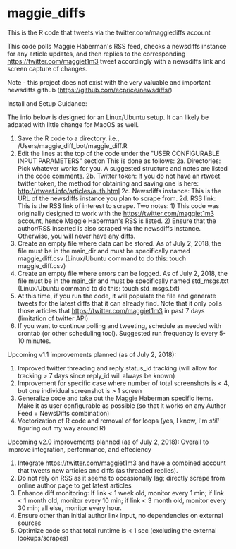 # maggie_diffs
This is the R code that tweets via the twitter.com/maggiediffs account

This code polls Maggie Haberman's RSS feed, checks a newsdiffs instance for any article updates, and then replies to the corresponding 
https://twitter.com/maggiet1m3 tweet accordingly with a newsdiffs link and screen capture of changes.

Note - this project does not exist with the very valuable and important newsdiffs github (https://github.com/ecprice/newsdiffs/)

Install and Setup Guidance:

The info below is designed for an Linux/Ubuntu setup. It can likely be adpated with little change for MacOS as well.

1. Save the R code to a directory. i.e., /Users/maggie_diff_bot/maggie_diff.R
2. Edit the lines at the top of the code under the "USER CONFIGURABLE INPUT PARAMETERS" section This is done as follows:
2a. Directories: Pick whatever works for you. A suggested structure and notes are listed in the code comments.
2b. Twitter token: If you do not have an rtweet twitter token, the method for obtaining and saving one is here: http://rtweet.info/articles/auth.html
2c. Newsdiffs instance: This is the URL of the newsdiffs instance you plan to scrape from.
2d. RSS link: This is the RSS link of interest to scrape. Two notes: 1) This code was originally designed to work with the https://twitter.com/maggiet1m3 account, hence Maggie Haberman's RSS is listed. 2) Ensure that the author/RSS inserted is also scraped via the newsdiffs instance. Otherwise, you will never have any diffs.
3. Create an empty file where data can be stored. As of July 2, 2018, the file must be in the main_dir and must be specifically named maggie_diff.csv (Linux/Ubuntu command to do this: touch maggie_diff.csv)
4. Create an empty file where errors can be logged. As of July 2, 2018, the file must be in the main_dir and must be specifically named std_msgs.txt (Linux/Ubuntu command to do this: touch std_msgs.txt)
5. At this time, if you run the code, it will populate the file and generate tweets for the latest diffs that it can already find. Note that it only polls those articles that https://twitter.com/maggiet1m3 in past 7 days (limitation of twitter API)
6. If you want to continue polling and tweeting, schedule as needed with crontab (or other scheduling tool). Suggested run frequency is every 5-10 minutes.

Upcoming v1.1 improvements planned (as of July 2, 2018):
1. Improved twitter threading and reply status_id tracking (will allow for tracking > 7 days since reply_id will always be known)
2. Improvement for specific case where number of total screenshots is < 4, but one individual screenshot is > 1 screen
3. Generalize code and take out the Maggie Haberman specific items. Make it as user configurable as possible (so that it works on any Author Feed + NewsDiffs combination)
4. Vectorization of R code and removal of for loops (yes, I know, I'm *still* figuring out my way around R)

Upcoming v2.0 improvements planned (as of July 2, 2018):
Overall to improve integration, performance, and effeciency
1. Integrate https://twitter.com/maggiet1m3 and have a combined account that tweets new articles and diffs (as threaded replies).
2. Do not rely on RSS as it seems to occasionally lag; directly scrape from online author page to get latest articles
3. Enhance diff monitoring: If link < 1 week old, monitor every 1 min; if link < 1 month old, monitor every 10 min; if link < 3 month old, monitor every 30 min; all else, monitor every hour.
4. Ensure other than initial author link input, no dependencies on external sources
5. Optimize code so that total runtime is < 1 sec (excluding the external lookups/scrapes)
